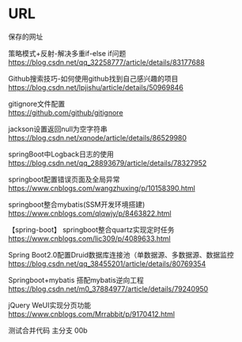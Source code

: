 # URL
保存的网址

策略模式+反射-解决多重if-else if问题<br>
https://blog.csdn.net/qq_32258777/article/details/83177688

Github搜索技巧-如何使用github找到自己感兴趣的项目<br>
https://blog.csdn.net/lpjishu/article/details/50969846

gitignore文件配置<br>
https://github.com/github/gitignore

jackson设置返回null为空字符串<br>
https://blog.csdn.net/xqnode/article/details/86529980

springBoot中Logback日志的使用<br>
https://blog.csdn.net/qq_28893679/article/details/78327952

springboot配置错误页面及全局异常
https://www.cnblogs.com/wangzhuxing/p/10158390.html

springboot整合mybatis(SSM开发环境搭建)<br>
https://www.cnblogs.com/qlqwjy/p/8463822.html

【spring-boot】 springboot整合quartz实现定时任务<br>
https://www.cnblogs.com/lic309/p/4089633.html

Spring Boot2.0配置Druid数据库连接池（单数据源、多数据源、数据监控<br>
https://blog.csdn.net/qq_38455201/article/details/80769354

Springboot+mybatis 搭配mybatis逆向工程<br>
https://blog.csdn.net/m0_37884977/article/details/79240950

jQuery WeUI实现分页功能
https://www.cnblogs.com/Mrrabbit/p/9170412.html

测试合并代码
主分支
00b